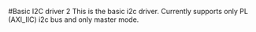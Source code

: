 #Basic I2C driver
2	This is the basic i2c driver. Currently supports only PL (AXI_IIC) i2c bus and only master mode.
